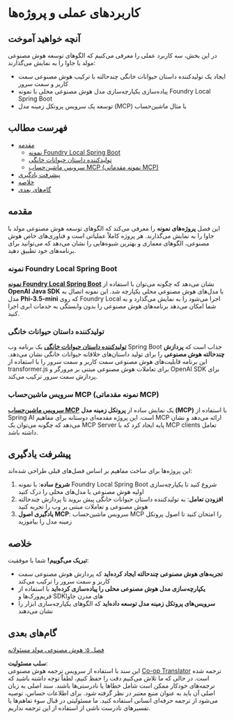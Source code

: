 <!--
CO_OP_TRANSLATOR_METADATA:
{
  "original_hash": "d45b8e2291ab1357592c904c103cbc81",
  "translation_date": "2025-07-28T10:21:07+00:00",
  "source_file": "04-PracticalSamples/README.md",
  "language_code": "fa"
}
-->
# کاربردهای عملی و پروژه‌ها

## آنچه خواهید آموخت
در این بخش، سه کاربرد عملی را معرفی می‌کنیم که الگوهای توسعه هوش مصنوعی مولد با جاوا را به نمایش می‌گذارند:
- ایجاد یک تولیدکننده داستان حیوانات خانگی چند‌حالته با ترکیب هوش مصنوعی سمت کاربر و سمت سرور
- پیاده‌سازی یکپارچه‌سازی مدل هوش مصنوعی محلی با نمونه Foundry Local Spring Boot
- توسعه یک سرویس پروتکل زمینه مدل (MCP) با مثال ماشین‌حساب

## فهرست مطالب

- [مقدمه](../../../04-PracticalSamples)
  - [نمونه Foundry Local Spring Boot](../../../04-PracticalSamples)
  - [تولیدکننده داستان حیوانات خانگی](../../../04-PracticalSamples)
  - [سرویس ماشین‌حساب MCP (نمونه مقدماتی MCP)](../../../04-PracticalSamples)
- [پیشرفت یادگیری](../../../04-PracticalSamples)
- [خلاصه](../../../04-PracticalSamples)
- [گام‌های بعدی](../../../04-PracticalSamples)

## مقدمه

این فصل **پروژه‌های نمونه** را معرفی می‌کند که الگوهای توسعه هوش مصنوعی مولد با جاوا را به نمایش می‌گذارند. هر پروژه کاملاً عملیاتی است و فناوری‌های خاص هوش مصنوعی، الگوهای معماری و بهترین شیوه‌هایی را نشان می‌دهد که می‌توانید برای برنامه‌های خود تطبیق دهید.

### نمونه Foundry Local Spring Boot

**[نمونه Foundry Local Spring Boot](foundrylocal/README.md)** نشان می‌دهد که چگونه می‌توان با استفاده از **OpenAI Java SDK** با مدل‌های هوش مصنوعی محلی یکپارچه شد. این نمونه اتصال به مدل **Phi-3.5-mini** که روی Foundry Local اجرا می‌شود را به نمایش می‌گذارد و به شما امکان می‌دهد برنامه‌های هوش مصنوعی را بدون وابستگی به خدمات ابری اجرا کنید.

### تولیدکننده داستان حیوانات خانگی

**[تولیدکننده داستان حیوانات خانگی](petstory/README.md)** یک برنامه وب Spring Boot جذاب است که **پردازش چند‌حالته هوش مصنوعی** را برای تولید داستان‌های خلاقانه حیوانات خانگی نشان می‌دهد. این برنامه قابلیت‌های هوش مصنوعی سمت کاربر و سمت سرور را با استفاده از transformer.js برای تعاملات هوش مصنوعی مبتنی بر مرورگر و OpenAI SDK برای پردازش سمت سرور ترکیب می‌کند.

### سرویس ماشین‌حساب MCP (نمونه مقدماتی MCP)

**[سرویس ماشین‌حساب MCP](calculator/README.md)** یک نمایش ساده از **پروتکل زمینه مدل (MCP)** با استفاده از Spring AI است. این پروژه مقدمه‌ای دوستانه برای مفاهیم MCP ارائه می‌دهد و نشان می‌دهد که چگونه می‌توان یک MCP Server پایه ایجاد کرد که با MCP clients تعامل داشته باشد.

## پیشرفت یادگیری

این پروژه‌ها برای ساخت مفاهیم بر اساس فصل‌های قبلی طراحی شده‌اند:

1. **شروع ساده**: با نمونه Foundry Local Spring Boot شروع کنید تا یکپارچه‌سازی اولیه هوش مصنوعی با مدل‌های محلی را درک کنید
2. **افزودن تعامل**: به تولیدکننده داستان حیوانات خانگی پیش بروید تا پردازش چند‌حالته هوش مصنوعی و تعاملات مبتنی بر وب را تجربه کنید
3. **یادگیری اصول MCP**: سرویس ماشین‌حساب MCP را امتحان کنید تا اصول پروتکل زمینه مدل را بیاموزید

## خلاصه

**تبریک می‌گوییم!** شما با موفقیت:

- **تجربه‌های هوش مصنوعی چند‌حالته ایجاد کرده‌اید** که پردازش هوش مصنوعی سمت کاربر و سمت سرور را ترکیب می‌کند
- **یکپارچه‌سازی مدل هوش مصنوعی محلی را پیاده‌سازی کرده‌اید** با استفاده از فریم‌ورک‌ها و SDKهای مدرن جاوا
- **سرویس‌های پروتکل زمینه مدل توسعه داده‌اید** که الگوهای یکپارچه‌سازی ابزار را نشان می‌دهند

## گام‌های بعدی

[فصل ۵: هوش مصنوعی مولد مسئولانه](../05-ResponsibleGenAI/README.md)

**سلب مسئولیت**:  
این سند با استفاده از سرویس ترجمه هوش مصنوعی [Co-op Translator](https://github.com/Azure/co-op-translator) ترجمه شده است. در حالی که ما تلاش می‌کنیم دقت را حفظ کنیم، لطفاً توجه داشته باشید که ترجمه‌های خودکار ممکن است شامل خطاها یا نادرستی‌ها باشند. سند اصلی به زبان اصلی آن باید به عنوان منبع معتبر در نظر گرفته شود. برای اطلاعات حساس، توصیه می‌شود از ترجمه حرفه‌ای انسانی استفاده کنید. ما مسئولیتی در قبال سوء تفاهم‌ها یا تفسیرهای نادرست ناشی از استفاده از این ترجمه نداریم.